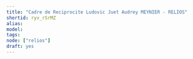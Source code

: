 ```yaml
---
title: "Cadre de Reciprocite Ludovic Juet Audrey MEYNIER - RELIOS"
shortid: ryv_rSrMZ
alias:
model:
tags:
node: ["relios"]
draft: yes
---
```

